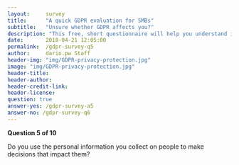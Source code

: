 ```yaml
---
layout:     survey
title:      "A quick GDPR evaluation for SMBs"
subtitle:   "Unsure whether GDPR affects you?"
description: "This free, short questionnaire will help you understand if you need to take action regarding GDPR. Take two minutes to see where you fall and get important information on how to take the next steps."
date:       2018-04-21 12:05:00
permalink:  /gdpr-survey-q5
author:     dario.pw Staff
header-img: "img/GDPR-privacy-protection.jpg"
image: "img/GDPR-privacy-protection.jpg"
header-title:
header-author:
header-credit-link:
header-license:
question: true
answer-yes: /gdpr-survey-a5
answer-no: /gdpr-survey-q6
---
```


**Question 5 of 10**

Do you use the personal information you collect on people to make decisions that impact them?
